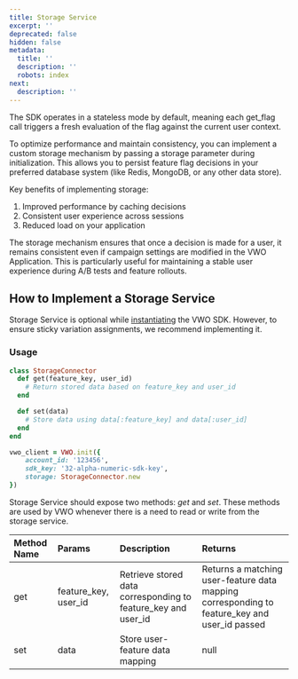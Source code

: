 ```yaml
---
title: Storage Service
excerpt: ''
deprecated: false
hidden: false
metadata:
  title: ''
  description: ''
  robots: index
next:
  description: ''
---
```

The SDK operates in a stateless mode by default, meaning each get\_flag call triggers a fresh evaluation of the flag against the current user context.

To optimize performance and maintain consistency, you can implement a custom storage mechanism by passing a storage parameter during initialization. This allows you to persist feature flag decisions in your preferred database system (like Redis, MongoDB, or any other data store).

Key benefits of implementing storage:

1. Improved performance by caching decisions
2. Consistent user experience across sessions
3. Reduced load on your application

The storage mechanism ensures that once a decision is made for a user, it remains consistent even if campaign settings are modified in the VWO Application. This is particularly useful for maintaining a stable user experience during A/B tests and feature rollouts.

## How to Implement a Storage Service

Storage Service is optional while [instantiating](https://developers.vwo.com/v2/docs/fme-ruby-initialization) the VWO SDK. However, to ensure sticky variation assignments, we recommend implementing it.

### Usage

```ruby
class StorageConnector
  def get(feature_key, user_id)
    # Return stored data based on feature_key and user_id
  end

  def set(data)
    # Store data using data[:feature_key] and data[:user_id]
  end
end

vwo_client = VWO.init({
    account_id: '123456',
    sdk_key: '32-alpha-numeric-sdk-key',
    storage: StorageConnector.new
})
```

Storage Service should expose two methods: *get* and *set*. These methods are used by VWO whenever there is a need to read or write from the storage service.

| Method Name | Params                 | Description                                                     | Returns                                                                                        |
| :---------- | :--------------------- | :-------------------------------------------------------------- | :--------------------------------------------------------------------------------------------- |
| get         | feature\_key, user\_id | Retrieve stored data corresponding to feature\_key and user\_id | Returns a matching user-feature data mapping corresponding to feature\_key and user\_id passed |
| set         | data                   | Store user-feature data mapping                                 | null                                                                                           |
